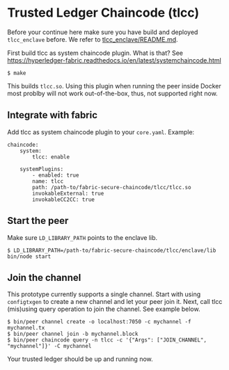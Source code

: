 # Trusted Ledger Chaincode (tlcc)

Before your continue here make sure you have build and deployed
``tlcc_enclave`` before. We refer to
[tlcc_enclave/README.md](../tlcc_enclave).

First build tlcc as system chaincode plugin. What is that? See
https://hyperledger-fabric.readthedocs.io/en/latest/systemchaincode.html

    $ make

This builds `tlcc.so`. Using this plugin when running the peer inside
Docker most problby will not work out-of-the-box, thus, not supported
right now.

## Integrate with fabric

Add tlcc as system chaincode plugin to your `core.yaml`. Example:

```
chaincode:
    system:
        tlcc: enable

    systemPlugins:
        - enabled: true
        name: tlcc
        path: /path-to/fabric-secure-chaincode/tlcc/tlcc.so
        invokableExternal: true
        invokableCC2CC: true
```

## Start the peer

Make sure `LD_LIBRARY_PATH` points to the enclave lib.

    $ LD_LIBRARY_PATH=/path-to/fabric-secure-chaincode/tlcc/enclave/lib bin/node start

## Join the channel

This prototype currently supports a single channel. Start with using
`configtxgen` to create a new channel and let your peer join it. Next,
call tlcc (mis)using query operation to join the channel. See example
below.

    $ bin/peer channel create -o localhost:7050 -c mychannel -f mychannel.tx
    $ bin/peer channel join -b mychannel.block
    $ bin/peer chaincode query -n tlcc -c '{"Args": ["JOIN_CHANNEL", "mychannel"]}' -C mychannel

Your trusted ledger should be up and running now.


